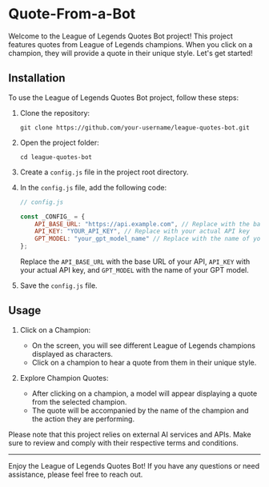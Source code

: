 # Quote-From-a-Bot

Welcome to the League of Legends Quotes Bot project! This project features quotes from League of Legends champions. When you click on a champion, they will provide a quote in their unique style. Let's get started!

## Installation

To use the League of Legends Quotes Bot project, follow these steps:

1. Clone the repository:

   ```
   git clone https://github.com/your-username/league-quotes-bot.git
   ```

2. Open the project folder:

   ```
   cd league-quotes-bot
   ```

3. Create a `config.js` file in the project root directory.

4. In the `config.js` file, add the following code:

   ```javascript
   // config.js

   const _CONFIG_ = {
       API_BASE_URL: "https://api.example.com", // Replace with the base URL of your API
       API_KEY: "YOUR_API_KEY", // Replace with your actual API key
       GPT_MODEL: "your_gpt_model_name" // Replace with the name of your GPT model
   };

   ```

   Replace the `API_BASE_URL` with the base URL of your API, `API_KEY` with your actual API key, and `GPT_MODEL` with the name of your GPT model.

5. Save the `config.js` file.

## Usage

1. Click on a Champion:

   - On the screen, you will see different League of Legends champions displayed as characters.
   - Click on a champion to hear a quote from them in their unique style.

2. Explore Champion Quotes:

   - After clicking on a champion, a model will appear displaying a quote from the selected champion.
   - The quote will be accompanied by the name of the champion and the action they are performing.

Please note that this project relies on external AI services and APIs. Make sure to review and comply with their respective terms and conditions.

---

Enjoy the League of Legends Quotes Bot! If you have any questions or need assistance, please feel free to reach out.
